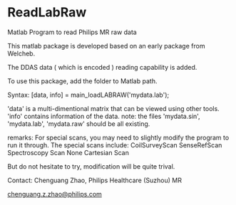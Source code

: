 # ReadLabRaw
Matlab Program to read Philips MR raw data

This matlab package is developed based on an early package from Welcheb.

The DDAS data ( which is encoded ) reading capability is added.

To use this package, add the folder to Matlab path.

Syntax: 
[data, info] = main_loadLABRAW('mydata.lab');

 'data' is a multi-dimentional matrix that can be viewed using other tools.
 'info' contains information of the data.
 note: the files 'mydata.sin', 'mydata.lab', 'mydata.raw' should be all existing.

remarks:
For special scans, you may need to slightly modify the program to run it through. The special scans include:
  CoilSurveyScan
  SenseRefScan
  Spectroscopy Scan
  None Cartesian Scan

But do not hesitate to try, modification will be quite trival.

Contact:
Chenguang Zhao, Philips Healthcare (Suzhou) MR

chenguang.z.zhao@philips.com
